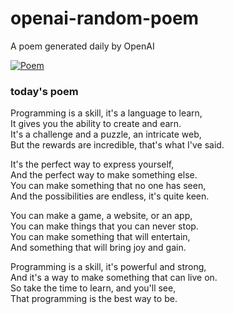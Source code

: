 
# openai-random-poem
 A poem generated daily by OpenAI

[![Poem](https://github.com/fbiego/openai-random-poem/actions/workflows/main.yml/badge.svg)](https://github.com/fbiego/openai-random-poem/actions/workflows/main.yml)

### today's poem  
  
Programming is a skill, it's a language to learn,  
It gives you the ability to create and earn.  
It's a challenge and a puzzle, an intricate web,  
But the rewards are incredible, that's what I've said.  
  
It's the perfect way to express yourself,  
And the perfect way to make something else.  
You can make something that no one has seen,  
And the possibilities are endless, it's quite keen.  
  
You can make a game, a website, or an app,  
You can make things that you can never stop.  
You can make something that will entertain,  
And something that will bring joy and gain.  
  
Programming is a skill, it's powerful and strong,  
And it's a way to make something that can live on.  
So take the time to learn, and you'll see,  
That programming is the best way to be.